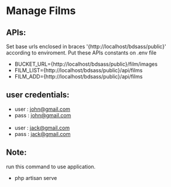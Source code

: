 # Manage Films

## APIs:

Set base urls enclosed in braces '{http://localhost/bdsass/public}' according to enviroment.
Put these APIs constants on .env file

-   BUCKET_URL={http://localhost/bdsass/public}/film/images
-   FILM_LIST={http://localhost/bdsass/public}/api/films
-   FILM_ADD={http://localhost/bdsass/public}/api/films

## user credentials:

-   user : john@gmail.com
-   pass : john@gmail.com
    <br>
    <br>
-   user : jack@gmail.com
-   pass : jack@gmail.com

## Note:

run this command to use application.

-   php artisan serve
